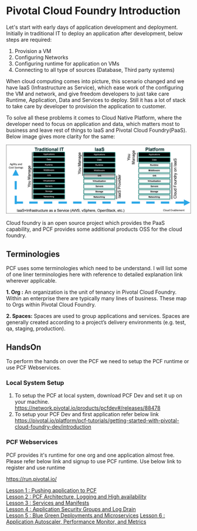 # Pivotal Cloud Foundry Introduction
Let's start with early days of application development and deployment. Initially in traditional IT to deploy an 
application after development, below steps are required:
1. Provision a VM
2. Configuring Networks
3. Configuring runtime for application on VMs 
4. Connecting to all type of sources (Database, Third party systems)

When cloud computing comes into picture, this scenario changed and we have IaaS (Infrastructure as Service), which ease 
work of the configuring the VM and network, and give freedom developers to just take care Runtime, Application, Data 
and Services to deploy. Still it has a lot of stack to take care by developer to provision the application to customer.

To solve all these problems it comes to Cloud Native Platform, where the developer need to focus on application and 
data, which matters most to business and leave rest of things to IaaS and Pivotal Cloud Foundry(PaaS). Below image 
gives more clarity for the same:

![PCF Evolution](images/CloudNativePlatformEvolution1.png?raw=true)


Cloud foundry is an open source project which provides the PaaS capability, and PCF provides some additional products
 OSS for the cloud foundry.

## Terminologies
PCF uses some terminologies which need to be understand. I will list some of one liner terminologies here with reference
 to detailed explanation link wherever applicable.
 
**1. Org :** An organization is the unit of tenancy in Pivotal Cloud Foundry. Within an enterprise there are typically 
many lines of business. These map to Orgs within Pivotal Cloud Foundry.

**2. Spaces:** Spaces are used to group applications and services. Spaces are generally created according to a project’s
 delivery environments (e.g. test, qa, staging, production).
 

## HandsOn
To perform the hands on over the PCF we need to setup the PCF runtime or use PCF Webservices.

### Local System Setup
1. To setup the PCF at local system, download PCF Dev and set it up on your machine.
    <br/>https://network.pivotal.io/products/pcfdev#/releases/88478
2. To setup your PCF Dev and first application refer below link
    <br/>https://pivotal.io/platform/pcf-tutorials/getting-started-with-pivotal-cloud-foundry-dev/introduction

### PCF Webservices
PCF provides it's runtime for one org and one application almost free. Please refer below link and signup
to use PCF runtime. Use below link to register and use runtime

https://run.pivotal.io/

[Lesson 1 : Pushing application to PCF](PushApplicationToPCF/README.md)<br/>
[Lesson 2 : PCF Architecture, Logging and High availability](PCFArchitectureLoggingAndHA/README.md)<br/>
[Lesson 3 : Services and Manifests](ServicesAndManiFests/README.md)<br/>
[Lesson 4 : Application Security Groups and Log Drain](ASGAndLogDrain/README.md)<br/>
[Lesson 5 : Blue Green Deployments and Microservices](BlueGreenDeploymentAndMicroServices/README.md)
[Lesson 6 : Application Autoscaler, Performance Monitor, and Metrics](AutoScalerAndPerformanceMonitor/README.md)